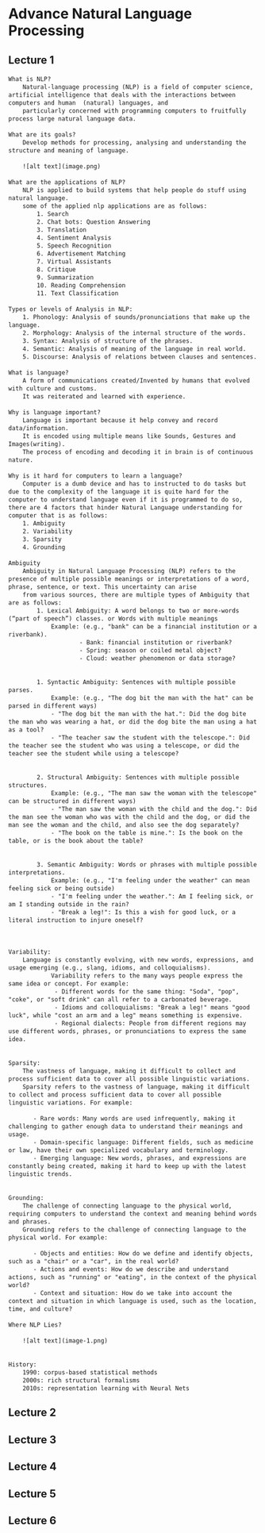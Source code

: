 # Advance Natural Language Processing

## Lecture 1

    What is NLP?
        Natural-language processing (NLP) is a field of computer science, artificial intelligence that deals with the interactions between computers and human  (natural) languages, and
        particularly concerned with programming computers to fruitfully process large natural language data.
    
    What are its goals?
        Develop methods for processing, analysing and understanding the  structure and meaning of language.

        ![alt text](image.png)

    What are the applications of NLP?
        NLP is applied to build systems that help people do stuff using natural language.
        some of the applied nlp applications are as follows:
            1. Search
            2. Chat bots: Question Answering
            3. Translation
            4. Sentiment Analysis
            5. Speech Recognition
            6. Advertisement Matching
            7. Virtual Assistants
            8. Critique
            9. Summarization
            10. Reading Comprehension
            11. Text Classification

    Types or levels of Analysis in NLP:
        1. Phonology: Analysis of sounds/pronunciations that make up the language.
        2. Morphology: Analysis of the internal structure of the words.
        3. Syntax: Analysis of structure of the phrases.
        4. Semantic: Analysis of meaning of the language in real world.
        5. Discourse: Analysis of relations between clauses and sentences.

    What is language?
        A form of communications created/Invented by humans that evolved with culture and customs.
        It was reiterated and learned with experience.

    Why is language important?
        Language is important because it help convey and record data/information.
        It is encoded using multiple means like Sounds, Gestures and Images(writing).
        The process of encoding and decoding it in brain is of continuous nature.

    Why is it hard for computers to learn a language?
        Computer is a dumb device and has to instructed to do tasks but due to the complexity of the language it is quite hard for the computer to understand language even if it is programmed to do so, there are 4 factors that hinder Natural Language understanding for computer that is as follows:
        1. Ambiguity
        2. Variability
        3. Sparsity
        4. Grounding

    Ambiguity
        Ambiguity in Natural Language Processing (NLP) refers to the presence of multiple possible meanings or interpretations of a word, phrase, sentence, or text. This uncertainty can arise
        from various sources, there are multiple types of Ambiguity that are as follows:
            1. Lexical Ambiguity: A word belongs to two or more-words (“part of speech”) classes. or Words with multiple meanings
                Example: (e.g., "bank" can be a financial institution or a riverbank).
                        - Bank: financial institution or riverbank?
                        - Spring: season or coiled metal object?
                        - Cloud: weather phenomenon or data storage?


            1. Syntactic Ambiguity: Sentences with multiple possible parses.
                Example: (e.g., "The dog bit the man with the hat" can be parsed in different ways)
                - "The dog bit the man with the hat.": Did the dog bite the man who was wearing a hat, or did the dog bite the man using a hat as a tool?
                - "The teacher saw the student with the telescope.": Did the teacher see the student who was using a telescope, or did the teacher see the student while using a telescope?


            2. Structural Ambiguity: Sentences with multiple possible structures.
                Example: (e.g., "The man saw the woman with the telescope" can be structured in different ways)
                - "The man saw the woman with the child and the dog.": Did the man see the woman who was with the child and the dog, or did the man see the woman and the child, and also see the dog separately?
                - "The book on the table is mine.": Is the book on the table, or is the book about the table?


            3. Semantic Ambiguity: Words or phrases with multiple possible interpretations.
                Example: (e.g., "I'm feeling under the weather" can mean feeling sick or being outside)
                - "I'm feeling under the weather.": Am I feeling sick, or am I standing outside in the rain?
                - "Break a leg!": Is this a wish for good luck, or a literal instruction to injure oneself?



    Variability:
        Language is constantly evolving, with new words, expressions, and usage emerging (e.g., slang, idioms, and colloquialisms).
                Variability refers to the many ways people express the same idea or concept. For example:
                 - Different words for the same thing: "Soda", "pop", "coke", or "soft drink" can all refer to a carbonated beverage.
                 - Idioms and colloquialisms: "Break a leg!" means "good luck", while "cost an arm and a leg" means something is expensive.
                 - Regional dialects: People from different regions may use different words, phrases, or pronunciations to express the same idea.


    Sparsity: 
        The vastness of language, making it difficult to collect and process sufficient data to cover all possible linguistic variations.
        Sparsity refers to the vastness of language, making it difficult to collect and process sufficient data to cover all possible linguistic variations. For example:

           - Rare words: Many words are used infrequently, making it challenging to gather enough data to understand their meanings and usage.
           - Domain-specific language: Different fields, such as medicine or law, have their own specialized vocabulary and terminology.
           - Emerging language: New words, phrases, and expressions are constantly being created, making it hard to keep up with the latest linguistic trends.


    Grounding: 
        The challenge of connecting language to the physical world, requiring computers to understand the context and meaning behind words and phrases.
        Grounding refers to the challenge of connecting language to the physical world. For example:

           - Objects and entities: How do we define and identify objects, such as a "chair" or a "car", in the real world?
           - Actions and events: How do we describe and understand actions, such as "running" or "eating", in the context of the physical world?
           - Context and situation: How do we take into account the context and situation in which language is used, such as the location, time, and culture?

    Where NLP Lies?

        ![alt text](image-1.png)


    History:
        1990: corpus-based statistical methods
        2000s: rich structural formalisms
        2010s: representation learning with Neural Nets

## Lecture 2

## Lecture 3

## Lecture 4

## Lecture 5

## Lecture 6

